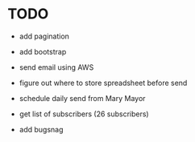 # TODO 

- add pagination
- add bootstrap

- send email using AWS
- figure out where to store spreadsheet before send
- schedule daily send from Mary Mayor
- get list of subscribers (26 subscribers)
- add bugsnag